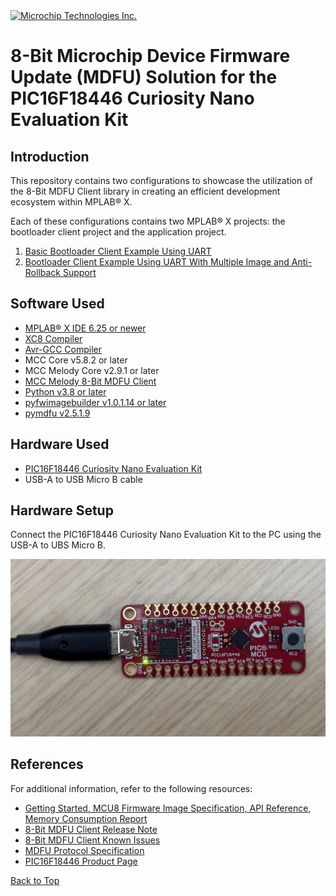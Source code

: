 <!-- <a href="https://www.microchip.com"><img src="images/microchip.png" alt="Microchip" width=20% /></a> -->

<a target="_blank" href="https://www.microchip.com/" id="top-of-page">
   <picture>
      <source media="(prefers-color-scheme: light)" srcset="images/mchp_logo_light.png" width="350">
      <source media="(prefers-color-scheme: dark)" srcset="images/mchp_logo_dark.png" width="350">
      <img alt="Microchip Technologies Inc." src="https://www.microchip.com/content/experience-fragments/mchp/en_us/site/header/master/_jcr_content/root/responsivegrid/header/logo.coreimg.100.300.png/1605828081463/microchip.png">
   </picture>
</a>

# 8-Bit Microchip Device Firmware Update (MDFU) Solution for the PIC16F18446 Curiosity Nano Evaluation Kit

## Introduction

This repository contains two configurations to showcase the utilization of the 8-Bit MDFU Client library in creating an efficient development ecosystem within MPLAB® X. 

Each of these configurations contains two MPLAB® X projects: the bootloader client project and the application project.
 1. [Basic Bootloader Client Example Using UART](./README-BASIC.md)
 2. [Bootloader Client Example Using UART With Multiple Image and Anti-Rollback Support](./README-MI-ARB.md)

## Software Used

- [MPLAB&reg; X IDE 6.25 or newer](https://www.microchip.com/en-us/tools-resources/develop/mplab-x-ide)
- [XC8 Compiler](https://www.microchip.com/en-us/tools-resources/develop/mplab-xc-compilers)
- [Avr-GCC Compiler](https://www.microchip.com/en-us/tools-resources/develop/microchip-studio/gcc-compilers)
- MCC Core v5.8.2 or later
- MCC Melody Core v2.9.1 or later
- [MCC Melody 8-Bit MDFU Client](https://www.npmjs.com/package/@mchp-mcc/mdfu-client-8bit)
- [Python v3.8 or later](https://www.python.org/)
- [pyfwimagebuilder v1.0.1.14 or later](https://pypi.org/project/pyfwimagebuilder/)
- [pymdfu v2.5.1.9](https://pypi.org/project/pymdfu/)
 
## Hardware Used

- [PIC16F18446 Curiosity Nano Evaluation Kit](https://www.microchip.com/en-us/development-tool/DM164144)
- USB-A to USB Micro B cable

## Hardware Setup
Connect the PIC16F18446 Curiosity Nano Evaluation Kit to the PC using the USB-A to UBS Micro B.

![images/PIC16F18446_Hardware.jpg](images/PIC16F18446_Hardware.jpg)

## References

For additional information, refer to the following resources:

- [Getting Started, MCU8 Firmware Image Specification, API Reference, Memory Consumption Report](https://onlinedocs.microchip.com/v2/keyword-lookup?keyword=8BIT_MDFU_CLIENT&version=latest&redirect=true)
- [8-Bit MDFU Client Release Note](https://onlinedocs.microchip.com/v2/keyword-lookup?keyword=MCC.MELODY.MDFU-CLIENT-8BIT.RELEASENOTES&version=latest&redirect=true)
- [8-Bit MDFU Client Known Issues](https://onlinedocs.microchip.com/v2/keyword-lookup?keyword=KNOWN_ISSUES_8BIT_MDFU_CLIENT&version=latest&redirect=true)
- [MDFU Protocol Specification](https://ww1.microchip.com/downloads/aemDocuments/documents/DEV/ProductDocuments/SupportingCollateral/Microchip-Device-Firmware-Update-MDFU-Protocol-DS50003743.pdf)
- [PIC16F18446 Product Page](https://www.microchip.com/en-us/product/pic16f18446)

[Back to Top](#8-bit-microchip-device-firmware-update-mdfu-solution-for-the-pic16f18446-curiosity-nano-evaluation-kit)

